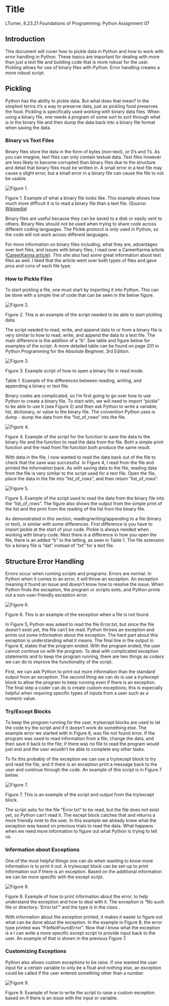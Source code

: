 # Title
LTurner, 8.23.21
Foundations of Programming: Python
Assignment 07


## Introduction
This document will cover how to pickle data in Python and how to work with error handling in Python. 
These topics are important for dealing with more than just a text file and building code that is more robust for the user. 
Pickling allows for use of binary files with Python. Error handling creates a more robust script. 

## Pickling
Python has the ability to pickle data. But what does that mean? In the simplest terms it’s a way to preserve data, 
just as pickling food preserves the food. Pickling is specifically used working with binary data files. 
When using a binary file, one needs a program of some sort to sort through what is in the binary file 
and then dump the data back into a binary file format when saving the data. 

### Binary vs Text Files
Binary files store the data in the form of bytes (non-text), or 0’s and 1’s. 
As you can imagine, text files can only contain textual data. Text files however are less likely to become corrupted
than binary files due to the structure and detail that binary files must be written in. 
A small error in a text file may cause a slight error, but a small error in a binary file can cause the file to not be usable.


![Figure 1.](/Docs/assets/css/Figure1.png)

Figure 1. Example of what a binary file looks like. 
This example shows how much more difficult it is to read a binary file than a text file. (Source: [Wikipedia](https://en.wikipedia.org/wiki/Binary_file))

Binary files are useful because they can be saved to a disk or easily sent to others. 
Binary files should not be used when trying to share code across different coding languages. 
The Pickle protocol is only used in Python, so the code will not work across different languages. 

For more information on binary files including, what they are, advantages over text files, and issues with binary files; 
I read over a CareerKarma article ([CareerKarma article](https://careerkarma.com/blog/what-is-binary-file/)). 
This site also had some great information about text files as well. 
I liked that the article went over both types of files and gave pros and cons of each file type. 

### How to Pickle Files
To start pickling a file, one must start by importing it into Python. This can be done with a simple line of code that can be seen in the below figure. 

![Figure 2.](/Docs/assets/css/Figure2.png)

Figure 2. This is an example of the script needed to be able to start pickling data. 

The script needed to read, write, and append data to or from a binary file is very similar to how to read, write, and append the data to a text file. 
The main difference is the addition of a “b”. See table and figure below for examples of the script. 
A more detailed table can be found on page 201 in Python Programming for the Absolute Beginner, 3rd Edition. 

![Figure 3.](/Docs/assets/css/Figure3.png)

Figure 3. Example script of how to open a binary file in read mode. 

Table 1. Example of the differences between reading, writing, and appending a binary or text file. 

Binary codes are complicated, so I’m first going to go over how to use Python to create a binary file. 
To start with, we will need to import “pickle” to be able to use it (see Figure 2) and then ask Python
to write a variable, list, dictionary, or value to the binary file. 
The convention Python uses is dump - dump the data from the “list_of_rows” into the file. 

![Figure 4.](/Docs/assets/css/Figure4.png)

Figure 4. Example of the script for the function to save the data to the binary file and the function to read the data from the file. 
Both a simple print function and the read from file function both produce the same result. 

With data in the file, I now wanted to read the data back out of the file to check that the save was successful. 
In Figure 4, I read from the file and printed the information back. As with saving data to the file, reading data from the file is very similar 
to the script used for a text file. Open the file, place the data in the file into “list_of_rows”, and then return “list_of_rows”. 

![Figure 5.](/Docs/assets/css/Figure5.png)

Figure 5. Example of the script used to read the data from the binary file into the “list_of_rows”. 
The figure also shows the output from the simple print of the list and the print from the reading of the list from the binary file. 

As demonstrated in this section, reading/writing/appending to a file (binary or text), is similar with some differences. 
First difference is you have to import pickle at the start of your code.  Pickle is always needed when working with binary code. 
Next there is a difference in how you open the file, there is an added “b” to the letting, as seen in Table 1. 
The file extension for a binary file is “dat” instead of “txt” for a text file.

## Structure Error Handling
Errors occur when running scripts and programs. Errors are normal. In Python when it comes to an error, it will throw an exception. 
An exception meaning it found an issue and doesn’t know how to resolve the issue. 
When Python finds the exception, the program or scripts exits, and Python prints out a non-user-friendly exception error. 

![Figure 6.](/Docs/assets/css/Figure6.png)

Figure 6. This is an example of the exception when a file is not found. 

In Figure 5, Python was asked to read the file Error.txt, but since the file doesn’t exist yet, the file can’t be read. 
Python throws an exception and prints out some information about the exception. The hard part about this exception is understanding what it means. 
The final line in the output in Figure 6, states that the program ended. With the program ended, the user cannot continue on with the program. 
To deal with complicated exception statements and to keep the program running, there are two things as coders we can do to improve the functionality of the script. 

First, we can ask Python to print out more information than the standard output from an exception. 
The second thing we can do is use a try/except block to allow the program to keep running even if there is an exception. 
The final step a coder can do is create custom exceptions; this is especially helpful when requiring specific types of inputs from a user such as a numeric value. 

### Try/Except Blocks
To keep the program running for the user, try/except blocks are used to let the code try the script and if it doesn’t work do something else. 
The example error we started with in Figure 6, was file not found error. If the program was used to read information from a file, 
change the data, and then save it back to the file; if there was no file to read the program would just end and the user wouldn’t be able to complete any other tasks. 

To fix this probably of the exception we can use a try/except block to try and read the file, and if there is an exception 
print a message back to the user and continue through the code. An example of this script is in Figure 7 below. 

![Figure 7.](/Docs/assets/css/Figure7.png)

Figure 7. This is an example of the script and output from the try/except block. 

The script asks for the file “Error.txt” to be read, but the file does not exist yet, so Python can’t read it. 
The except block catches that and returns a more friendly note to the user. In this example we already knew what the exception was 
based on previous trials to read the data. What happens when we need more information to figure out what Python is trying to tell us. 

### Information about Exceptions
One of the most helpful things one can do when wanting to know more information is to print it out. 
A try/except block can be set-up to print information out if there is an exception. 
Based on the additional information we can be more specific with the except script. 

![Figure 8.](/Docs/assets/css/Figure8.png)

Figure 8. Example of how to print information about the error, to help understand the exception and how to deal with it. 
The exception is “No such file or directory: ‘Error.txt’” and the type is in the class <FileNotFoundError>. 

With information about the exception printed, it makes it easier to figure out what can be done about the exception. 
  In the example in Figure 8, the error type printed was “FileNotFoundError”. Now that I know what the exception is a 
  I can write a more specific except script to provide input back to the user. 
  An example of that is shown in the previous Figure 7.   
  
### Customizing Exceptions
  
  Python also allows custom exceptions to be raise. 
  If one wanted the user input for a certain variable to only be a float and nothing else, 
  an exception could be called if the user entered something other than a number. 

![Figure 9.](/Docs/assets/css/Figure9.png)

Figure 9. Example of how to write the script to raise a custom exception based on if there is an issue with the input or variable. 
